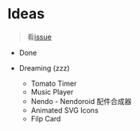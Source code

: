 # Ideas
> 看[issue](https://github.com/calpa/ideas/issues)

* Done

* Dreaming (zzz)
    * Tomato Timer
    * Music Player
    * Nendo - Nendoroid 配件合成器
    * Animated SVG Icons
    * Filp Card
